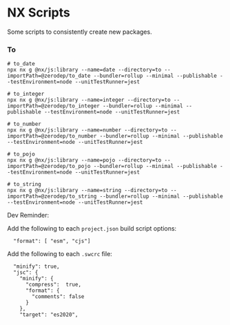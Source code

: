 # NX Scripts

Some scripts to consistently create new packages.

### To

```shell
# to_date
npx nx g @nx/js:library --name=date --directory=to --importPath=@zerodep/to_date --bundler=rollup --minimal --publishable --testEnvironment=node --unitTestRunner=jest
```

```shell
# to_integer
npx nx g @nx/js:library --name=integer --directory=to --importPath=@zerodep/to_integer --bundler=rollup --minimal --publishable --testEnvironment=node --unitTestRunner=jest
```

```shell
# to_number
npx nx g @nx/js:library --name=number --directory=to --importPath=@zerodep/to_number --bundler=rollup --minimal --publishable --testEnvironment=node --unitTestRunner=jest
```

```shell
# to_pojo
npx nx g @nx/js:library --name=pojo --directory=to --importPath=@zerodep/to_pojo --bundler=rollup --minimal --publishable --testEnvironment=node --unitTestRunner=jest
```

```shell
# to_string
npx nx g @nx/js:library --name=string --directory=to --importPath=@zerodep/to_string --bundler=rollup --minimal --publishable --testEnvironment=node --unitTestRunner=jest
```

Dev Reminder:

Add the following to each `project.json` build script options:

```
  "format": [ "esm", "cjs"]
```

Add the following to each `.swcrc` file:

```
  "minify": true,
  "jsc": {
    "minify": {
      "compress":  true,
      "format": {
        "comments": false
      }
    },
    "target": "es2020",
```
